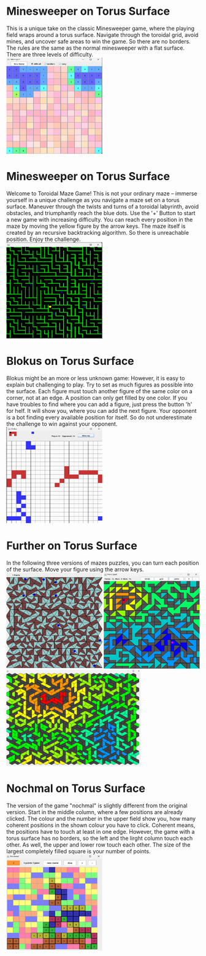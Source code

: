 # Minesweeper on Torus Surface
This is a unique take on the classic Minesweeper game, where the playing field wraps around a torus surface. 
Navigate through the toroidal grid, avoid mines, and uncover safe areas to win the game. So there are no borders.
The rules are the same as
the normal minesweeper with a flat surface. There are three levels of difficulty.
<br>
<img src= ".\pictures\minesweeper.png" width="250" height="250">
# Minesweeper on Torus Surface
Welcome to Toroidal Maze Game! This is not your ordinary maze – immerse yourself in a unique challenge as you navigate a maze set on a torus surface. Maneuver through the twists and turns of a toroidal labyrinth, avoid obstacles, and triumphantly reach the blue dots. Use the '+' Button to start a new game with increasing difficulty.
You can reach every position in the maze by moving the yellow figure by the arrow keys. The maze itself is created by an recursive backtracking algorithm. So there is unreachable position. Enjoy the challenge.
<br>
<img src = ".\pictures\maze.png" width="250" height="250">
# Blokus on Torus Surface
Blokus might be an more or less unknown game: However, it is easy to explain but challenging to play. Try to set as much figures as possible into the surface. Each figure must touch another figure of the same color on a corner, not at an edge. A position can only get filled by one color. If you have troubles to find where you can add a figure, just press the button 'h' for helf. It will show you, where you can add the next figure. 
Your opponent is a bot finding every available position for itself. So do not underestimate the challenge to win against your opponent.
<br>
<img src= ".\pictures\blokus.png" width="250" height="250">
# Further on Torus Surface
In the following three versions of mazes puzzles, you can turn each position of the surface. Move your figure using the arrow keys. <br>
<img src= ".\pictures\3maze.png" width="250" height="250">
<img src= ".\pictures\4maze.png" width="250" height="250">
<img src= ".\pictures\6maze.png" width="350" height="250">
# Nochmal on Torus Surface
The version of the game "nochmal" is slightly different from the original version. Start in the middle column, where a few positions are already clicked. The colour and the number in the upper field show you, how many coherent positions in the shown colour you have to click. Coherent means, the positions have to touch at least in one edge. However, the game with a torus surface has no borders, so the left and the lirght column touch each other. As well, the upper and lower row touch each other. The size of the largest completely filled square is your number of points. <br>
<img src= ".\pictures\nochmal.png" width="250" height="250">

